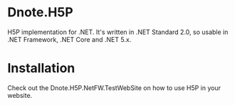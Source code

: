 # Dnote.H5P
H5P implementation for .NET. It's written in .NET Standard 2.0, so usable in .NET Framework, .NET Core and .NET 5.x.

# Installation
Check out the Dnote.H5P.NetFW.TestWebSite on how to use H5P in your website.
